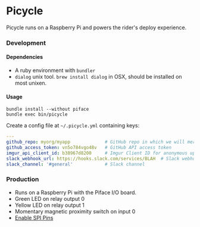 Picycle
=======

Picycle runs on a Raspberry Pi and powers the rider's deploy experience.


### Development

#### Dependencies
- A ruby environment with `bundler`
- `dialog` unix tool. `brew install dialog` in OSX, should be installed on most unixen.

#### Usage
```
bundle install --without piface
bundle exec bin/picycle
```

Create a config file at `~/.picycle.yml` containing keys:
```yaml
---
github_repo: myorg/myapp             # GitHub repo in which we will merge develop to master
github_access_token: vn5o784vgo48v   # GitHub API access token
imgur_api_client_id: b38967d8200     # Imgur Client ID for anonymous uploads
slack_webhook_url: https://hooks.slack.com/services/BLAH  # Slack webhook URL
slack_channel: '#general'            # Slack channel
```

### Production

- Runs on a Raspberry Pi with the Piface I/O board.
- Green LED on relay output 0
- Yellow LED on relay output 1
- Momentary magnetic proximity switch on input 0
- [Enable SPI Pins](http://www.piface.org.uk/guides/Install_PiFace_Software/Enabling_SPI/)

